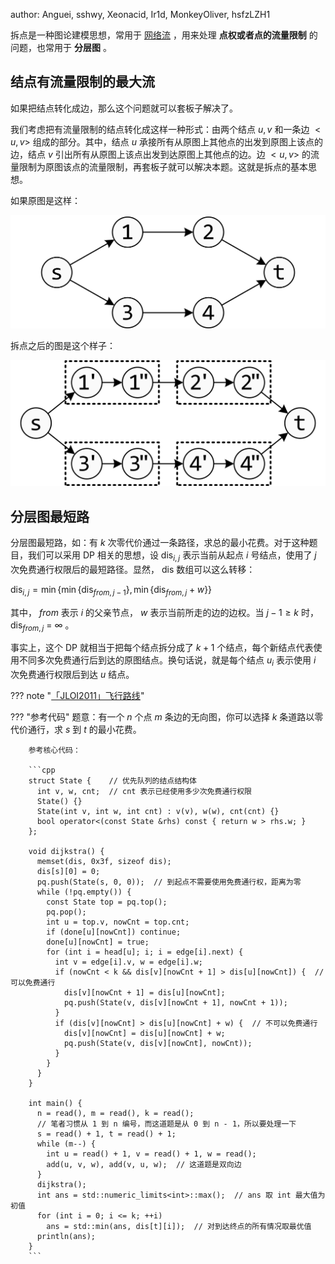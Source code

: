 author: Anguei, sshwy, Xeonacid, Ir1d, MonkeyOliver, hsfzLZH1

拆点是一种图论建模思想，常用于 [网络流](./flow.md) ，用来处理 **点权或者点的流量限制** 的问题，也常用于 **分层图** 。

## 结点有流量限制的最大流

如果把结点转化成边，那么这个问题就可以套板子解决了。

我们考虑把有流量限制的结点转化成这样一种形式：由两个结点 $u,v$ 和一条边 $<u,v>$ 组成的部分。其中，结点 $u$ 承接所有从原图上其他点的出发到原图上该点的边，结点 $v$ 引出所有从原图上该点出发到达原图上其他点的边。边 $<u,v>$ 的流量限制为原图该点的流量限制，再套板子就可以解决本题。这就是拆点的基本思想。

如果原图是这样：

![](./images/node1.png)

拆点之后的图是这个样子：

![](./images/node2.png)

## 分层图最短路

分层图最短路，如：有 $k$ 次零代价通过一条路径，求总的最小花费。对于这种题目，我们可以采用 DP 相关的思想，设 $\text{dis}_{i, j}$ 表示当前从起点 $i$ 号结点，使用了 $j$ 次免费通行权限后的最短路径。显然， $\text{dis}$ 数组可以这么转移：

 $\text{dis}_{i, j} = \min\{\min\{\text{dis}_{from, j - 1}\}, \min\{\text{dis}_{from,j} + w\}\}$ 

其中， $from$ 表示 $i$ 的父亲节点， $w$ 表示当前所走的边的边权。当 $j - 1 \geq k$ 时， $\text{dis}_{from, j}$ = $\infty$ 。

事实上，这个 DP 就相当于把每个结点拆分成了 $k+1$ 个结点，每个新结点代表使用不同多次免费通行后到达的原图结点。换句话说，就是每个结点 $u_i$ 表示使用 $i$ 次免费通行权限后到达 $u$ 结点。

??? note "[「JLOI2011」飞行路线](https://www.luogu.org/problem/P4568)"

??? "参考代码"
        题意：有一个 $n$ 个点 $m$ 条边的无向图，你可以选择 $k$ 条道路以零代价通行，求 $s$ 到 $t$ 的最小花费。
    
        参考核心代码：
    
        ```cpp
        struct State {    // 优先队列的结点结构体
          int v, w, cnt;  // cnt 表示已经使用多少次免费通行权限
          State() {}
          State(int v, int w, int cnt) : v(v), w(w), cnt(cnt) {}
          bool operator<(const State &rhs) const { return w > rhs.w; }
        };
    
        void dijkstra() {
          memset(dis, 0x3f, sizeof dis);
          dis[s][0] = 0;
          pq.push(State(s, 0, 0));  // 到起点不需要使用免费通行权，距离为零
          while (!pq.empty()) {
            const State top = pq.top();
            pq.pop();
            int u = top.v, nowCnt = top.cnt;
            if (done[u][nowCnt]) continue;
            done[u][nowCnt] = true;
            for (int i = head[u]; i; i = edge[i].next) {
              int v = edge[i].v, w = edge[i].w;
              if (nowCnt < k && dis[v][nowCnt + 1] > dis[u][nowCnt]) {  // 可以免费通行
                dis[v][nowCnt + 1] = dis[u][nowCnt];
                pq.push(State(v, dis[v][nowCnt + 1], nowCnt + 1));
              }
              if (dis[v][nowCnt] > dis[u][nowCnt] + w) {  // 不可以免费通行
                dis[v][nowCnt] = dis[u][nowCnt] + w;
                pq.push(State(v, dis[v][nowCnt], nowCnt));
              }
            }
          }
        }
    
        int main() {
          n = read(), m = read(), k = read();
          // 笔者习惯从 1 到 n 编号，而这道题是从 0 到 n - 1，所以要处理一下
          s = read() + 1, t = read() + 1;
          while (m--) {
            int u = read() + 1, v = read() + 1, w = read();
            add(u, v, w), add(v, u, w);  // 这道题是双向边
          }
          dijkstra();
          int ans = std::numeric_limits<int>::max();  // ans 取 int 最大值为初值
          for (int i = 0; i <= k; ++i)
            ans = std::min(ans, dis[t][i]);  // 对到达终点的所有情况取最优值
          println(ans);
        }
        ```
